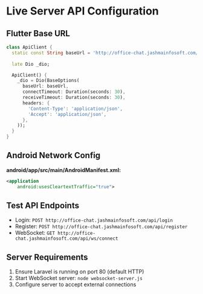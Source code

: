 # Live Server API Configuration

## Flutter Base URL
```dart
class ApiClient {
  static const String baseUrl = 'http://office-chat.jashmainfosoft.com/api';
  
  late Dio _dio;

  ApiClient() {
    _dio = Dio(BaseOptions(
      baseUrl: baseUrl,
      connectTimeout: Duration(seconds: 30),
      receiveTimeout: Duration(seconds: 30),
      headers: {
        'Content-Type': 'application/json',
        'Accept': 'application/json',
      },
    ));
  }
}
```

## Android Network Config
**android/app/src/main/AndroidManifest.xml:**
```xml
<application
    android:usesCleartextTraffic="true">
```

## Test API Endpoints
- Login: `POST http://office-chat.jashmainfosoft.com/api/login`
- Register: `POST http://office-chat.jashmainfosoft.com/api/register`
- WebSocket: `GET http://office-chat.jashmainfosoft.com/api/ws/connect`

## Server Requirements
1. Ensure Laravel is running on port 80 (default HTTP)
2. Start WebSocket server: `node websocket-server.js`
3. Configure server to accept external connections